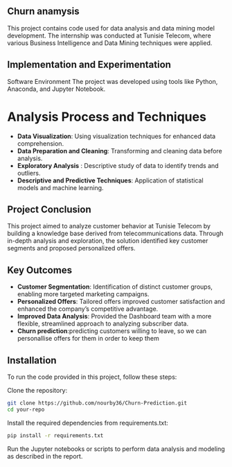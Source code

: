 ## Churn anamysis
This project contains  code used for data analysis and data mining model development. The internship was conducted at Tunisie Telecom, where various Business Intelligence and Data Mining techniques were applied.

## Implementation and Experimentation
Software Environment
The project was developed using tools like Python, Anaconda, and Jupyter Notebook.

# Analysis Process and Techniques
- **Data Visualization**: Using visualization techniques for enhanced data comprehension.
- **Data Preparation and Cleaning**: Transforming and cleaning data before analysis.
- **Exploratory Analysis** : Descriptive study of data to identify trends and outliers.
- **Descriptive and Predictive Techniques**: Application of statistical models and machine learning.
## Project Conclusion
This project aimed to analyze customer behavior at Tunisie Telecom by building a knowledge base derived from telecommunications data. Through in-depth analysis and exploration, the solution identified key customer segments and proposed personalized offers.

## Key Outcomes
- **Customer Segmentation**: Identification of distinct customer groups, enabling more targeted marketing campaigns.
- **Personalized Offers**: Tailored offers improved customer satisfaction and enhanced the company’s competitive advantage.
- **Improved Data Analysis**: Provided the Dashboard team with a more flexible, streamlined approach to analyzing subscriber data.
- **Churn prediction**:predicting customers willing to leave, so we can personallise offers for them in order to keep them

## Installation
To run the code provided in this project, follow these steps:

Clone the repository:
```bash
git clone https://github.com/nourby36/Churn-Prediction.git
cd your-repo
```

Install the required dependencies from requirements.txt:
```bash
pip install -r requirements.txt
```
Run the Jupyter notebooks or scripts to perform data analysis and modeling as described in the report.

